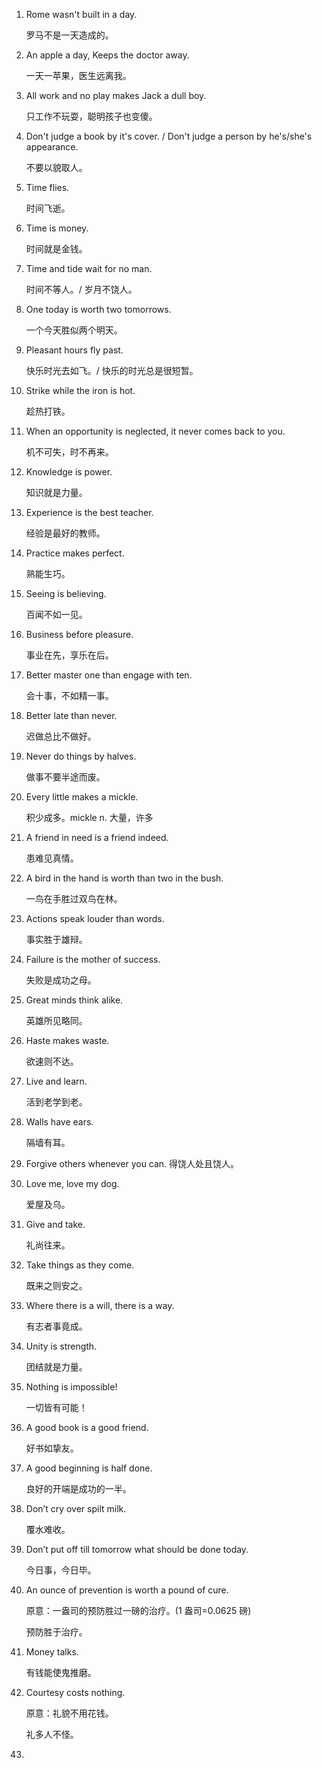 1. Rome wasn't built in a day. 

   罗马不是一天造成的。

2. An apple a day, Keeps the doctor away.

   一天一苹果，医生远离我。

3. All work and no play makes Jack a dull boy.

   只工作不玩耍，聪明孩子也变傻。

4. Don't judge a book by it's cover. / Don't judge a person by he's/she's appearance.

   不要以貌取人。

5. Time flies. 

   时间飞逝。

6. Time is money.

   时间就是金钱。

7. Time and tide wait for no man.

   时间不等人。/ 岁月不饶人。

8. One today is worth two tomorrows.

   一个今天胜似两个明天。

9. Pleasant hours fly past.

   快乐时光去如飞。/ 快乐的时光总是很短暂。

10. Strike while the iron is hot.

    趁热打铁。

11. When an opportunity is neglected, it never comes back to you.

    机不可失，时不再来。

12. Knowledge is power.

    知识就是力量。

13. Experience is the best teacher.

    经验是最好的教师。

14. Practice makes perfect.

    熟能生巧。

15. Seeing is believing.

    百闻不如一见。

16. Business before pleasure.

    事业在先，享乐在后。

17. Better master one than engage with ten.

    会十事，不如精一事。

18. Better late than never.

    迟做总比不做好。

19. Never do things by halves.

    做事不要半途而废。

20. Every little makes a mickle.

    积少成多。mickle n. 大量，许多

21. A friend in need is a friend indeed. 

    患难见真情。

22. A bird in the hand is worth than two in the bush.

    一鸟在手胜过双鸟在林。

23. Actions speak louder than words.

    事实胜于雄辩。

24. Failure is the mother of success.

    失败是成功之母。

25. Great minds think alike.

    英雄所见略同。

26. Haste makes waste. 

    欲速则不达。

27. Live and learn. 

    活到老学到老。

28. Walls have ears.

    隔墙有耳。

29. Forgive others whenever you can.
    得饶人处且饶人。

30. Love me, love my dog.

    爱屋及乌。

31. Give and take.

    礼尚往来。

32. Take things as they come.

    既来之则安之。

33. Where there is a will, there is a way.

    有志者事竟成。

34. Unity is strength.

    团结就是力量。

35. Nothing is impossible!

    一切皆有可能！

36. A good book is a good friend.

    好书如挚友。

37. A good beginning is half done.

    良好的开端是成功的一半。

38. Don’t cry over spilt milk.

    覆水难收。

39. Don’t put off till tomorrow what should be done today.

    今日事，今日毕。

40. An ounce of prevention is worth a pound of cure.

    原意：一盎司的预防胜过一磅的治疗。(1 盎司=0.0625 磅)

    预防胜于治疗。

41. Money talks.

    有钱能使鬼推磨。

42. Courtesy costs nothing.

    原意：礼貌不用花钱。

    礼多人不怪。

41. 























































































